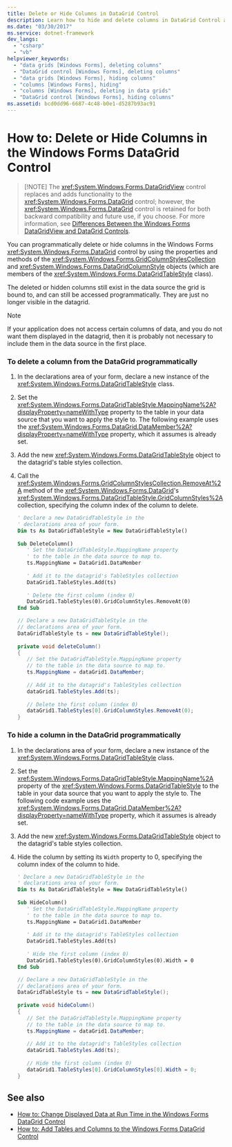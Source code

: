 ```yaml
---
title: Delete or Hide Columns in DataGrid Control
description: Learn how to hide and delete columns in DataGrid Control as a way to add or replace functionality to the data grid.
ms.date: "03/30/2017"
ms.service: dotnet-framework
dev_langs: 
  - "csharp"
  - "vb"
helpviewer_keywords: 
  - "data grids [Windows Forms], deleting columns"
  - "DataGrid control [Windows Forms], deleting columns"
  - "data grids [Windows Forms], hiding columns"
  - "columns [Windows Forms], hiding"
  - "columns [Windows Forms], deleting in data grids"
  - "DataGrid control [Windows Forms], hiding columns"
ms.assetid: bcd0dd96-6687-4c48-b0e1-d5287b93ac91
---
```

# How to: Delete or Hide Columns in the Windows Forms DataGrid Control
>
> [!NOTE]
> The <xref:System.Windows.Forms.DataGridView> control replaces and adds functionality to the <xref:System.Windows.Forms.DataGrid> control; however, the <xref:System.Windows.Forms.DataGrid> control is retained for both backward compatibility and future use, if you choose. For more information, see [Differences Between the Windows Forms DataGridView and DataGrid Controls](differences-between-the-windows-forms-datagridview-and-datagrid-controls.md).  
  
You can programmatically delete or hide columns in the Windows Forms <xref:System.Windows.Forms.DataGrid> control by using the properties and methods of the <xref:System.Windows.Forms.GridColumnStylesCollection> and <xref:System.Windows.Forms.DataGridColumnStyle> objects (which are members of the <xref:System.Windows.Forms.DataGridTableStyle> class).  
  
The deleted or hidden columns still exist in the data source the grid is bound to, and can still be accessed programmatically. They are just no longer visible in the datagrid.  
  
> [!NOTE]
> If your application does not access certain columns of data, and you do not want them displayed in the datagrid, then it is probably not necessary to include them in the data source in the first place.  
  
### To delete a column from the DataGrid programmatically  
  
1. In the declarations area of your form, declare a new instance of the <xref:System.Windows.Forms.DataGridTableStyle> class.  
  
2. Set the <xref:System.Windows.Forms.DataGridTableStyle.MappingName%2A?displayProperty=nameWithType> property to the table in your data source that you want to apply the style to. The following example uses the <xref:System.Windows.Forms.DataGrid.DataMember%2A?displayProperty=nameWithType> property, which it assumes is already set.  
  
3. Add the new <xref:System.Windows.Forms.DataGridTableStyle> object to the datagrid's table styles collection.  
  
4. Call the <xref:System.Windows.Forms.GridColumnStylesCollection.RemoveAt%2A> method of the <xref:System.Windows.Forms.DataGrid>'s <xref:System.Windows.Forms.DataGridTableStyle.GridColumnStyles%2A> collection, specifying the column index of the column to delete.  
  
    ```vb  
    ' Declare a new DataGridTableStyle in the  
    ' declarations area of your form.  
    Dim ts As DataGridTableStyle = New DataGridTableStyle()  
  
    Sub DeleteColumn()  
       ' Set the DataGridTableStyle.MappingName property  
       ' to the table in the data source to map to.  
       ts.MappingName = DataGrid1.DataMember  
  
       ' Add it to the datagrid's TableStyles collection  
       DataGrid1.TableStyles.Add(ts)  
  
       ' Delete the first column (index 0)  
       DataGrid1.TableStyles(0).GridColumnStyles.RemoveAt(0)  
    End Sub  
    ```  
  
    ```csharp  
    // Declare a new DataGridTableStyle in the  
    // declarations area of your form.  
    DataGridTableStyle ts = new DataGridTableStyle();  
  
    private void deleteColumn()  
    {  
       // Set the DataGridTableStyle.MappingName property  
       // to the table in the data source to map to.  
       ts.MappingName = dataGrid1.DataMember;  
  
       // Add it to the datagrid's TableStyles collection  
       dataGrid1.TableStyles.Add(ts);  
  
       // Delete the first column (index 0)  
       dataGrid1.TableStyles[0].GridColumnStyles.RemoveAt(0);  
    }  
    ```  
  
### To hide a column in the DataGrid programmatically  
  
1. In the declarations area of your form, declare a new instance of the <xref:System.Windows.Forms.DataGridTableStyle> class.  
  
2. Set the <xref:System.Windows.Forms.DataGridTableStyle.MappingName%2A> property of the <xref:System.Windows.Forms.DataGridTableStyle> to the table in your data source that you want to apply the style to. The following code example uses the <xref:System.Windows.Forms.DataGrid.DataMember%2A?displayProperty=nameWithType> property, which it assumes is already set.  
  
3. Add the new <xref:System.Windows.Forms.DataGridTableStyle> object to the datagrid's table styles collection.  
  
4. Hide the column by setting its `Width` property to 0, specifying the column index of the column to hide.  
  
    ```vb  
    ' Declare a new DataGridTableStyle in the  
    ' declarations area of your form.  
    Dim ts As DataGridTableStyle = New DataGridTableStyle()  
  
    Sub HideColumn()  
       ' Set the DataGridTableStyle.MappingName property  
       ' to the table in the data source to map to.  
       ts.MappingName = DataGrid1.DataMember  
  
       ' Add it to the datagrid's TableStyles collection  
       DataGrid1.TableStyles.Add(ts)  
  
       ' Hide the first column (index 0)  
       DataGrid1.TableStyles(0).GridColumnStyles(0).Width = 0  
    End Sub  
    ```  
  
    ```csharp  
    // Declare a new DataGridTableStyle in the  
    // declarations area of your form.  
    DataGridTableStyle ts = new DataGridTableStyle();  
  
    private void hideColumn()  
    {  
       // Set the DataGridTableStyle.MappingName property  
       // to the table in the data source to map to.  
       ts.MappingName = dataGrid1.DataMember;  
  
       // Add it to the datagrid's TableStyles collection  
       dataGrid1.TableStyles.Add(ts);  
  
       // Hide the first column (index 0)  
       dataGrid1.TableStyles[0].GridColumnStyles[0].Width = 0;  
    }  
    ```  
  
## See also

- [How to: Change Displayed Data at Run Time in the Windows Forms DataGrid Control](change-displayed-data-at-run-time-wf-datagrid-control.md)
- [How to: Add Tables and Columns to the Windows Forms DataGrid Control](how-to-add-tables-and-columns-to-the-windows-forms-datagrid-control.md)
